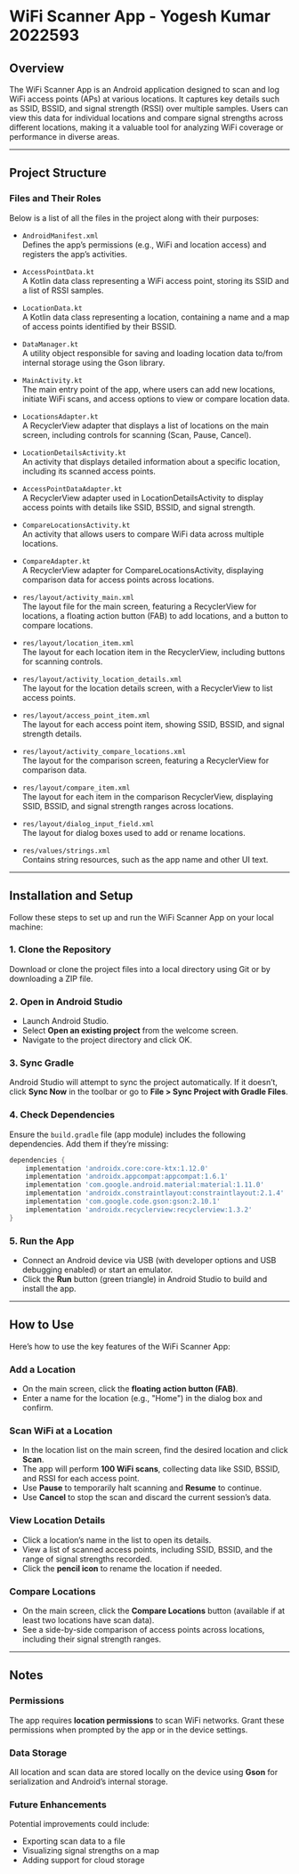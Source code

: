 # WiFi Scanner App - Yogesh Kumar 2022593

## Overview

The WiFi Scanner App is an Android application designed to scan and log WiFi access points (APs) at various locations. It captures key details such as SSID, BSSID, and signal strength (RSSI) over multiple samples. Users can view this data for individual locations and compare signal strengths across different locations, making it a valuable tool for analyzing WiFi coverage or performance in diverse areas.

---

## Project Structure

### Files and Their Roles

Below is a list of all the files in the project along with their purposes:

- `AndroidManifest.xml`  
  Defines the app’s permissions (e.g., WiFi and location access) and registers the app’s activities.

- `AccessPointData.kt`  
  A Kotlin data class representing a WiFi access point, storing its SSID and a list of RSSI samples.

- `LocationData.kt`  
  A Kotlin data class representing a location, containing a name and a map of access points identified by their BSSID.

- `DataManager.kt`  
  A utility object responsible for saving and loading location data to/from internal storage using the Gson library.

- `MainActivity.kt`  
  The main entry point of the app, where users can add new locations, initiate WiFi scans, and access options to view or compare location data.

- `LocationsAdapter.kt`  
  A RecyclerView adapter that displays a list of locations on the main screen, including controls for scanning (Scan, Pause, Cancel).

- `LocationDetailsActivity.kt`  
  An activity that displays detailed information about a specific location, including its scanned access points.

- `AccessPointDataAdapter.kt`  
  A RecyclerView adapter used in LocationDetailsActivity to display access points with details like SSID, BSSID, and signal strength.

- `CompareLocationsActivity.kt`  
  An activity that allows users to compare WiFi data across multiple locations.

- `CompareAdapter.kt`  
  A RecyclerView adapter for CompareLocationsActivity, displaying comparison data for access points across locations.

- `res/layout/activity_main.xml`  
  The layout file for the main screen, featuring a RecyclerView for locations, a floating action button (FAB) to add locations, and a button to compare locations.

- `res/layout/location_item.xml`  
  The layout for each location item in the RecyclerView, including buttons for scanning controls.

- `res/layout/activity_location_details.xml`  
  The layout for the location details screen, with a RecyclerView to list access points.

- `res/layout/access_point_item.xml`  
  The layout for each access point item, showing SSID, BSSID, and signal strength details.

- `res/layout/activity_compare_locations.xml`  
  The layout for the comparison screen, featuring a RecyclerView for comparison data.

- `res/layout/compare_item.xml`  
  The layout for each item in the comparison RecyclerView, displaying SSID, BSSID, and signal strength ranges across locations.

- `res/layout/dialog_input_field.xml`  
  The layout for dialog boxes used to add or rename locations.

- `res/values/strings.xml`  
  Contains string resources, such as the app name and other UI text.

---

## Installation and Setup

Follow these steps to set up and run the WiFi Scanner App on your local machine:

### 1. Clone the Repository

Download or clone the project files into a local directory using Git or by downloading a ZIP file.

### 2. Open in Android Studio

- Launch Android Studio.  
- Select **Open an existing project** from the welcome screen.  
- Navigate to the project directory and click OK.

### 3. Sync Gradle

Android Studio will attempt to sync the project automatically. If it doesn’t, click **Sync Now** in the toolbar or go to **File > Sync Project with Gradle Files**.

### 4. Check Dependencies

Ensure the `build.gradle` file (app module) includes the following dependencies. Add them if they’re missing:

```gradle
dependencies {
    implementation 'androidx.core:core-ktx:1.12.0'
    implementation 'androidx.appcompat:appcompat:1.6.1'
    implementation 'com.google.android.material:material:1.11.0'
    implementation 'androidx.constraintlayout:constraintlayout:2.1.4'
    implementation 'com.google.code.gson:gson:2.10.1'
    implementation 'androidx.recyclerview:recyclerview:1.3.2'
}
```

### 5. Run the App

- Connect an Android device via USB (with developer options and USB debugging enabled) or start an emulator.  
- Click the **Run** button (green triangle) in Android Studio to build and install the app.

---

## How to Use

Here’s how to use the key features of the WiFi Scanner App:

### Add a Location

- On the main screen, click the **floating action button (FAB)**.  
- Enter a name for the location (e.g., "Home") in the dialog box and confirm.

### Scan WiFi at a Location

- In the location list on the main screen, find the desired location and click **Scan**.  
- The app will perform **100 WiFi scans**, collecting data like SSID, BSSID, and RSSI for each access point.  
- Use **Pause** to temporarily halt scanning and **Resume** to continue.  
- Use **Cancel** to stop the scan and discard the current session’s data.

### View Location Details

- Click a location’s name in the list to open its details.  
- View a list of scanned access points, including SSID, BSSID, and the range of signal strengths recorded.  
- Click the **pencil icon** to rename the location if needed.

### Compare Locations

- On the main screen, click the **Compare Locations** button (available if at least two locations have scan data).  
- See a side-by-side comparison of access points across locations, including their signal strength ranges.

---

## Notes

### Permissions

The app requires **location permissions** to scan WiFi networks. Grant these permissions when prompted by the app or in the device settings.

### Data Storage

All location and scan data are stored locally on the device using **Gson** for serialization and Android’s internal storage.

### Future Enhancements

Potential improvements could include:

- Exporting scan data to a file  
- Visualizing signal strengths on a map  
- Adding support for cloud storage